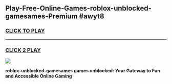 
## Play-Free-Online-Games-roblox-unblocked-gamesames-Premium #awyt8
<h3>
<a href="https://premium.freeplayer.one?title=roblox-unblocked-gamesames&ref=8M">CLICK TO PLAY</a></h3>
<hr>

<h3>
<a href="https://premium.freeplayer.one?title=roblox-unblocked-gamesames&ref=8M">CLICK 2 PLAY</a>
  
</h3>

<a href="https://premium.freeplayer.one?title=roblox-unblocked-gamesames&ref=8M"><img src="https://clearcache.store/games.png"></a>


**roblox-unblocked-gamesames games unblocked: Your Gateway to Fun and Accessible Online Gaming**
